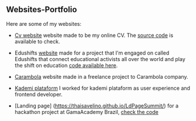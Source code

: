 ## Websites-Portfolio

Here are some of my websites:

* [Cv website](https://thaisavelino.github.io/site-personal/) website made to be my online CV. The [source code](https://github.com/thaisavelino/site-personal) is available to check.

* Edushifts [website](https://edushifts.world/) made for a project that I'm engaged on called Edushifts that connect educational activists all over the world and play the shift on education [code available here](https://github.com/edushifts/Edushifts-website).

* [Carambola](https://carambola.com.vc/) website made in a freelance project to Carambola company.

* [Kademi plataform](http://www.kademi.com.br) I worked for kademi plataform as user experience and frontend developer.


* [Landing page] (https://thaisavelino.github.io/LdPageSummit/) for a hackathon project at GamaAcademy Brazil, [check the code](https://github.com/thaisavelino/LdPageSummit)

